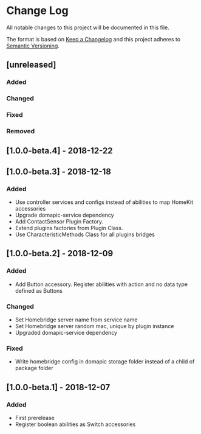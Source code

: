 # Change Log
All notable changes to this project will be documented in this file.

The format is based on [Keep a Changelog](http://keepachangelog.com/) 
and this project adheres to [Semantic Versioning](http://semver.org/).

## [unreleased]
### Added
### Changed
### Fixed
### Removed

## [1.0.0-beta.4] - 2018-12-22

## [1.0.0-beta.3] - 2018-12-18
### Added
- Use controller services and configs instead of abilities to map HomeKit accessories
- Upgrade domapic-service dependency
- Add ContactSensor Plugin Factory.
- Extend plugins factories from Plugin Class.
- Use CharacteristicMethods Class for all plugins bridges

## [1.0.0-beta.2] - 2018-12-09
### Added
- Add Button accessory. Register abilities with action and no data type defined as Buttons

### Changed
- Set Homebridge server name from service name
- Set Homebridge server random mac, unique by plugin instance
- Upgraded domapic-service dependency

### Fixed
- Write homebridge config in domapic storage folder instead of a child of package folder

## [1.0.0-beta.1] - 2018-12-07
### Added
- First prerelease
- Register boolean abilities as Switch accessories
